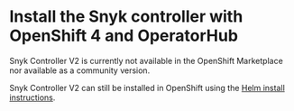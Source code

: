 # Install the Snyk controller with OpenShift 4 and OperatorHub

Snyk Controller V2 is currently not available in the OpenShift Marketplace nor available as a community version.

Snyk Controller V2 can still be installed in OpenShift using the [Helm install instructions](install-the-snyk-controller-on-amazon-elastic-kubernetes-service-amazon-eks.md).
